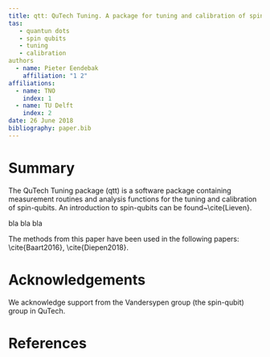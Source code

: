 ```yaml
---
title: qtt: QuTech Tuning. A package for tuning and calibration of spin-qubits
tas:
   - quantun dots
   - spin qubits
   - tuning
   - calibration
authors
  - name: Pieter Eendebak
    affiliation: "1 2"
affiliations:
  - name: TNO
    index: 1
  - name: TU Delft
    index: 2
date: 26 June 2018
bibliography: paper.bib
---
```


# Summary

The QuTech Tuning package (qtt) is a software package containing measurement routines and analysis functions 
for the tuning and calibration of spin-qubits. An introduction to spin-qubits can be found~\cite{Lieven}.

bla bla bla

The methods from this paper have been used in the following papers: \cite{Baart2016}, \cite{Diepen2018}.

# Acknowledgements

We acknowledge support from the Vandersypen group (the spin-qubit) group in QuTech.

# References
